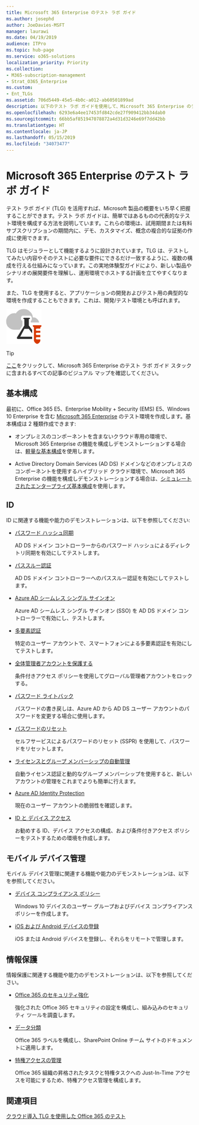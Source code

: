 ```yaml
---
title: Microsoft 365 Enterprise のテスト ラボ ガイド
ms.author: josephd
author: JoeDavies-MSFT
manager: laurawi
ms.date: 04/19/2019
audience: ITPro
ms.topic: hub-page
ms.service: o365-solutions
localization_priority: Priority
ms.collection:
- M365-subscription-management
- Strat_O365_Enterprise
ms.custom:
- Ent_TLGs
ms.assetid: 706d5449-45e5-4b0c-a012-ab60501899ad
description: 以下のテスト ラボ ガイドを使用して、Microsoft 365 Enterprise のデモ、概念実証、開発/テスト環境を設定します。
ms.openlocfilehash: 6293e6a4ee17453fd842cde27f909412bb34dab0
ms.sourcegitcommit: 66bb5af851947078872a4d31d3246e69f7dd42bb
ms.translationtype: HT
ms.contentlocale: ja-JP
ms.lasthandoff: 05/15/2019
ms.locfileid: "34073477"
---
```

# <a name="microsoft-365-enterprise-test-lab-guides"></a>Microsoft 365 Enterprise のテスト ラボ ガイド

テスト ラボ ガイド (TLG) を活用すれば、Microsoft 製品の概要をいち早く把握することができます。テスト ラボ ガイドは、簡単ではあるものの代表的なテスト環境を構成する方法を説明しています。これらの環境は、試用期間または有料サブスクリプションの期間内に、デモ、カスタマイズ、概念の複合的な証拠の作成に使用できます。 

TLG はモジュラーとして機能するように設計されています。TLG は、テストしてみたい内容やそのテストに必要な要件にできるだけ一致するように、複数の構成を行える仕組みになっています。この実地体験型ガイドにより、新しい製品やシナリオの展開要件を理解し、運用環境でホストする計画を立てやすくなります。

また、TLG を使用すると、アプリケーションの開発およびテスト用の典型的な環境を作成することもできます。これは、開発/テスト環境とも呼ばれます。
  
![Microsoft クラウドのテスト ラボ ガイド](media/m365-enterprise-test-lab-guides/cloud-tlg-icon.png)

> [!TIP]
> [ここ](https://aka.ms/m365etlgstack)をクリックして、Microsoft 365 Enterprise のテスト ラボ ガイド スタックに含まれるすべての記事のビジュアル マップを確認してください。
  
## <a name="base-configuration"></a>基本構成

最初に、Office 365 E5、Enterprise Mobility + Security (EMS) E5、Windows 10 Enterprise を含む [Microsoft 365 Enterprise](https://docs.microsoft.com/microsoft-365-enterprise/) のテスト環境を作成します。基本構成は 2 種類作成できます:

- オンプレミスのコンポーネントを含まないクラウド専用の環境で、Microsoft 365 Enterprise の機能を構成しデモンストレーションする場合は、[軽量な基本構成](lightweight-base-configuration-microsoft-365-enterprise.md)を使用します。

- Active Directory Domain Services (AD DS) ドメインなどのオンプレミスのコンポーネントを使用するハイブリッド クラウド環境で、Microsoft 365 Enterprise の機能を構成しデモンストレーションする場合は、[シミュレートされたエンタープライズ基本構成](simulated-ent-base-configuration-microsoft-365-enterprise.md)を使用します。
    
## <a name="identity"></a>ID

ID に関連する機能や能力のデモンストレーションは、以下を参照してください:

- [パスワード ハッシュ同期](password-hash-sync-m365-ent-test-environment.md)
  
   AD DS ドメイン コントローラーからのパスワード ハッシュによるディレクトリ同期を有効にしてテストします。

- [パススルー認証](pass-through-auth-m365-ent-test-environment.md)
  
   AD DS ドメイン コントローラーへのパススルー認証を有効にしてテストします。

- [Azure AD シームレス シングル サインオン](single-sign-on-m365-ent-test-environment.md)
  
   Azure AD シームレス シングル サインオン (SSO) を AD DS ドメイン コントローラーで有効にし、テストします。

- [多要素認証](multi-factor-authentication-microsoft-365-test-environment.md)
  
   特定のユーザー アカウントで、スマートフォンによる多要素認証を有効にしてテストします。

- [全体管理者アカウントを保護する](protect-global-administrator-accounts-microsoft-365-test-environment.md)
 
   条件付きアクセス ポリシーを使用してグローバル管理者アカウントをロックする。

- [パスワード ライトバック](password-writeback-m365-ent-test-environment.md)

   パスワードの書き戻しは、Azure AD から AD DS ユーザー アカウントのパスワードを変更する場合に使用します。

- [パスワードのリセット](password-reset-m365-ent-test-environment.md)

   セルフサービスによるパスワードのリセット (SSPR) を使用して、パスワードをリセットします。

- [ライセンスとグループ メンバーシップの自動管理](automate-licenses-group-membership-microsoft-365-test-environment.md)

   自動ライセンス認証と動的なグループ メンバーシップを使用すると、新しいアカウントの管理をこれまでよりも簡単に行えます。

- [Azure AD Identity Protection](azure-ad-identity-protection-microsoft-365-test-environment.md)

   現在のユーザー アカウントの脆弱性を確認します。

- [ID と デバイス アクセス](identity-device-access-m365-test-environment.md)

   お勧めする ID、デバイス アクセスの構成、および条件付きアクセス ポリシーをテストするための環境を作成します。


## <a name="mobile-device-management"></a>モバイル デバイス管理

モバイル デバイス管理に関連する機能や能力のデモンストレーションは、以下を参照してください。

- [デバイス コンプライアンス ポリシー](mam-policies-for-your-microsoft-365-enterprise-dev-test-environment.md)
    
   Windows 10 デバイスのユーザー グループおよびデバイス コンプライアンス ポリシーを作成します。
    
- [iOS および Android デバイスの登録](enroll-ios-and-android-devices-in-your-microsoft-enterprise-365-dev-test-environ.md)
   
   iOS または Android デバイスを登録し、それらをリモートで管理します。


## <a name="information-protection"></a>情報保護

情報保護に関連する機能や能力のデモンストレーションは、以下を参照してください。

- [Office 365 のセキュリティ強化](increased-o365-security-microsoft-365-enterprise-dev-test-environment.md)
    
   強化された Office 365 セキュリティの設定を構成し、組み込みのセキュリティ ツールを調査します。
  
- [データ分類](data-classification-microsoft-365-enterprise-dev-test-environment.md)
    
   Office 365 ラベルを構成し、SharePoint Online チーム サイトのドキュメントに適用します。
    
- [特権アクセスの管理](privileged-access-microsoft-365-enterprise-dev-test-environment.md)
    
   Office 365 組織の昇格されたタスクと特権タスクへの Just-In-Time アクセスを可能にするため、特権アクセス管理を構成します。

## <a name="see-also"></a>関連項目

[クラウド導入 TLG を使用した Office 365 のテスト](https://docs.microsoft.com/office365/enterprise/cloud-adoption-test-lab-guides-tlgs)
